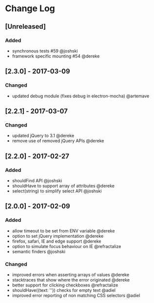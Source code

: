 # Change Log

## [Unreleased]
### Added
- synchronous tests #59 @joshski  
- framework specific mounting #54 @dereke

## [2.3.0] - 2017-03-09
### Changed
- updated debug module (fixes debug in electron-mocha) @artemave

## [2.2.1] - 2017-03-07
### Changed
- updated jQuery to 3.1 @dereke
- remove use of removed jQuery APIs @dereke 

## [2.2.0] - 2017-02-27
### Added
- shouldFind API @joshski
- shouldHave to support array of attributes @dereke
- select(string) to simplify select API @joshski

## [2.0.0] - 2017-02-09
### Added
- allow timeout to be set from ENV variable @dereke
- option to set jQuery implementation @dereke
- firefox, safari, IE and edge support @dereke
- option to simulate focus behaviour on IE @refractalize
- semantic finders @joshski

### Changed
- improved errors when asserting arrays of values @dereke
- stacktraces that show where the error originated @dereke
- better support for clicking checkboxes @refractalize
- shouldHave({text: ''}) checks for empty text @adiel
- improved error reporting of non matching CSS selectors @adiel
